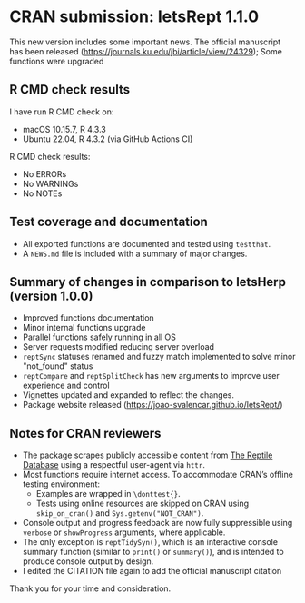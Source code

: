 # CRAN submission: letsRept 1.1.0

This new version includes some important news. The official manuscript has been released (https://journals.ku.edu/jbi/article/view/24329);
Some functions were upgraded

## R CMD check results

I have run R CMD check on:
- macOS 10.15.7, R 4.3.3  
- Ubuntu 22.04, R 4.3.2 (via GitHub Actions CI)

R CMD check results:  
- No ERRORs  
- No WARNINGs  
- No NOTEs

## Test coverage and documentation

- All exported functions are documented and tested using `testthat`.  
- A `NEWS.md` file is included with a summary of major changes.

## Summary of changes in comparison to letsHerp (version 1.0.0)

- Improved functions documentation
- Minor internal functions upgrade
- Parallel functions safely running in all OS
- Server requests modified reducing server overload
- `reptSync` statuses renamed and fuzzy match implemented to solve minor "not_found" status
- `reptCompare` and `reptSplitCheck` has new arguments to improve user experience and control
- Vignettes updated and expanded to reflect the changes.
- Package website released (https://joao-svalencar.github.io/letsRept/)

## Notes for CRAN reviewers

- The package scrapes publicly accessible content from [The Reptile Database](https://reptile-database.reptarium.cz) using a respectful user-agent via `httr`.
- Most functions require internet access. To accommodate CRAN’s offline testing environment:
  - Examples are wrapped in `\donttest{}`.
  - Tests using online resources are skipped on CRAN using `skip_on_cran()` and `Sys.getenv("NOT_CRAN")`.
- Console output and progress feedback are now fully suppressible using `verbose` or `showProgress` arguments, where applicable.
- The only exception is `reptTidySyn()`, which is an interactive console summary function (similar to `print()` or `summary()`), and is intended to produce console output by design.
- I edited the CITATION file again to add the official manuscript citation

Thank you for your time and consideration.
